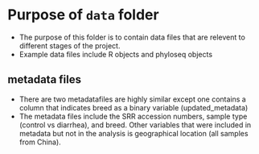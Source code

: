 # Purpose of `data` folder 
- The purpose of this folder is to contain data files that are relevent to different stages of the project.
- Example data files include R objects and phyloseq objects

## metadata files
- There are two metadatafiles are highly similar except one contains a column that indicates breed as a binary variable (updated_metadata)
- The metadata files include the SRR accession numbers, sample type (control vs diarrhea), and breed. Other variables that were included in metadata but not in the analysis is geographical location (all samples from China).

